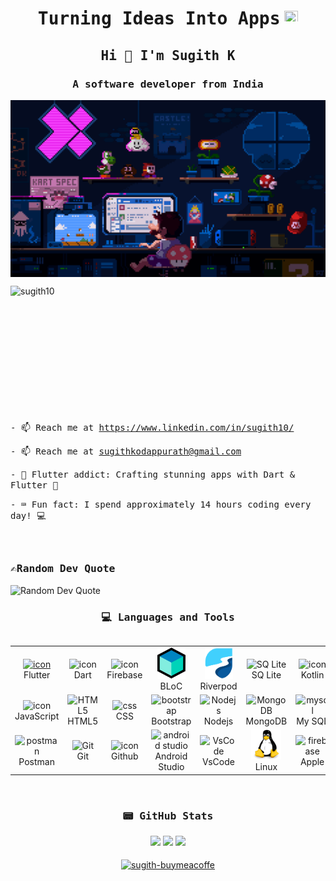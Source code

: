 <h1 align="center"><samp>Turning Ideas Into Apps</samp> <img src="https://github.com/mupezzuol/mupezzuol/blob/master/assets/earth.gif" width="22px" height="22px"> </h1>

<h2 align="center"><samp>Hi 👋 I'm Sugith K</samp></h2>
<h3 align="center"><samp>A software developer from India</samp> </h3>

<img align="center" alt="Coding" width="1000" src="https://raw.githubusercontent.com/sugith10/images/main/gif/mario-working.gif">

<!-- Badge -->
<p align="left"> <img src="https://komarev.com/ghpvc/?username=sugith10&label=Profile%20views&color=0e75b6&style=flat" alt="sugith10" /> </p>


<div style="margin-bottom: 200px;"></div>

<samp>- 📫 Reach me at https://www.linkedin.com/in/sugith10/</samp>

<samp>- 📫 Reach me at sugithkodappurath@gmail.com</samp>

<samp>- 📱 Flutter addict: Crafting stunning apps with Dart & Flutter 💙</samp>

<samp>- ⌨️ Fun fact: I spend approximately 14 hours coding every day! 💻</samp>

<!-- Qoute -->
<div style="margin-bottom: 60px;"></div>
<h3 ><samp>✍️Random Dev Quote</samp></h3>
    <div>
      <img src="https://quotes-github-readme.vercel.app/api?type=horizontal&theme=vue" alt="Random Dev Quote" />
    </div>


<!-- Languages -->
<h3 align="center"><samp>💻 Languages and Tools</samp></h3>
<div style="display: flex; align-items: flex-start; align: center">
<table align="center">
  <tr>
    <td align="center" width="100">
      <a href="#macropower-tech">
        <img src="https://www.vectorlogo.zone/logos/flutterio/flutterio-icon.svg" alt="icon" width="45" height="45" />
      </a>
      <br>Flutter
    </td>
    <td align="center" width="100">
        <img src="https://www.vectorlogo.zone/logos/dartlang/dartlang-icon.svg" alt="icon" width="45" height="45" />
      <br>Dart
    </td>
    <td align="center" width="100">
        <img src="https://www.vectorlogo.zone/logos/firebase/firebase-icon.svg" alt="icon" width="45" height="45" />
      </a>
      <br>Firebase
    </td>
      <td align="center" width="100">
        <img src="https://raw.githubusercontent.com/sugith10/images/main/technologies/bloc.png" alt="icon" width="45" height="50" />
      <br>BLoC
    </td>
   <td align="center" width="100">
        <img src="https://raw.githubusercontent.com/sugith10/images/main/technologies/riverpod.png" alt="icon" width="45" height="50" />
      <br>Riverpod
    </td>
      <td align="center" width="100">
        <img src="https://www.vectorlogo.zone/logos/sqlite/sqlite-icon.svg" width="48" height="48" alt="SQ Lite" />
      <br>SQ Lite
    </td>
    <td align="center" width="100">
        <img src="https://skillicons.dev/icons?i=kotlin" alt="icon" width="45" height="45" />
      <br>Kotlin
    </td>
       <td align="center" width="100">
        <img src="https://skillicons.dev/icons?i=figma" alt="icon" width="45" height="45" />
      <br>Figma
    </td>
  </tr>
  <tr>
    <td align="center" width="100">
        <img src="https://techstack-generator.vercel.app/js-icon.svg" alt="icon" width="65" height="65" />
      <br>JavaScript
    </td>
    <td align="center"  width="100">
        <img src="https://skillicons.dev/icons?i=html" width="48" height="48" alt="HTML5" />
      <br>HTML5
    </td>
    <td align="center" width="100">
        <img src="https://skillicons.dev/icons?i=css" width="48" height="48" alt="css" />
      <br>CSS
    </td>
    <td align="center"  width="100">
        <img src="https://skillicons.dev/icons?i=bootstrap" width="48" height="48" alt="bootstrap" />
      <br>Bootstrap
    </td>
           <td align="center" width="100">
        <img src="https://skillicons.dev/icons?i=nodejs" width="48" height="48" alt="Nodejs" />
      <br>Nodejs
      </td>
          <td align="center" width="100">
        <img src="https://skillicons.dev/icons?i=mongodb" width="48" height="48" alt="MongoDB" />
      <br>MongoDB
    </td>
    <td align="center"  width="100">
        <img src="https://skillicons.dev/icons?i=mysql" width="48" height="48" alt="mysql" />
      <br>My SQL
    </td>
           <td align="center" width="100">
        <img src="https://techstack-generator.vercel.app/aws-icon.svg" alt="icon" width="65" height="65" />
      <br>AWS
    </td>
       
  </tr>
 <tr>
        <td align="center" width="100">
        <img src="https://skillicons.dev/icons?i=postman" width="48" height="48" alt="postman" />
      <br>Postman
    </td>
       <td align="center" width="100"> 
        <img src="https://user-images.githubusercontent.com/25181517/192108372-f71d70ac-7ae6-4c0d-8395-51d8870c2ef0.png" width="48" height="48" alt="Git" />
      <br>Git
    </td>
       <td align="center" width="100">
        <img src="https://skillicons.dev/icons?i=github" alt="icon" width="45" height="45" />
      <br>Github
    </td>
    <td align="center" width="100">
        <img src="https://skillicons.dev/icons?i=androidstudio" width="48" height="48" alt="android studio" />
      <br>Android Studio
    </td>
            <td align="center" width="100">
        <img src="https://skillicons.dev/icons?i=vscode" width="48" height="48" alt="VsCode" />
      <br>VsCode
    </td>
      <td align="center" width="100">
        <img src="https://raw.githubusercontent.com/devicons/devicon/master/icons/linux/linux-original.svg" width="48" height="48" alt="linu" />
      <br>Linux
    </td>
     <td align="center" width="100">
        <img src="https://skillicons.dev/icons?i=apple" width="48" height="48" alt="firebase" />
      <br>Apple
    </td>
     <td align="center" width="100">
        <img src="https://skillicons.dev/icons?i=windows" width="48" height="48" alt="linu" />
      <br>Windows
    </td>          
 </tr>
</table>
</div>

<br>

<h3 align="center"><samp>📟 GitHub Stats</samp></h3>
<p align="center">
 <img height="50%" width="auto" src ="https://github-readme-stats.vercel.app/api?username=sugith10&show_icons=true&count_private=true&hide_border=true&hide=issues,contribs&bg_color=00000000&title_color=5fa0fe&text_color=ffffff&icon_color=5fa0fe">

<img height="50%" width="auto" src ="https://github-readme-stats.vercel.app/api/top-langs/?username=sugith10&layout=compact&hide_border=true&bg_color=00000000&langs_count=6&hide=jupyter%20notebook,tex,css,php&exclude_repo=Pacman-AI&title_color=5fa0fe&text_color=ffffff">

<img src ="https://github-readme-streak-stats.herokuapp.com?user=sugith10&hide_border=true&background=FFFFFF00&stroke=5fa0fe&ring=5fa0fe&fire=5fa0fe&currStreakLabel=5fa0fe&sideNums=ffffff&currStreakNum=ffffff&dates=ffffff">

  <br>
  <br>
  <a href="https://www.buymeacoffee.com/sugith"> <img align="center" src="https://cdn.buymeacoffee.com/buttons/v2/default-orange.png" height="50" width="210" alt="sugith-buymeacoffe" />     </a>
</p>


